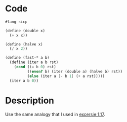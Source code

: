 # Code
```scheme
#lang sicp

(define (double x)
  (+ x x))

(define (halve x)
  (/ x 2))

(define (fast-* a b)
  (define (iter a b rst)
    (cond ((= b 0) rst)
          ((even? b) (iter (double a) (halve b) rst))
          (else (iter a (- b 1) (+ a rst)))))
  (iter a b 0))
```
# Description
  Use the same analogy that I used in [excersie 1.17](ex_1_17.md).